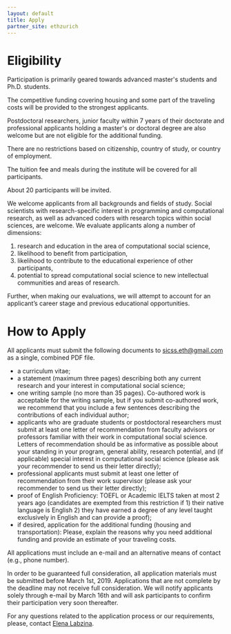 ```yaml
---
layout: default
title: Apply
partner_site: ethzurich
---
```


# Eligibility


Participation is primarily geared towards advanced master's students and Ph.D. students.

The competitive funding covering housing and some part of the traveling costs will be provided to the strongest applicants.

Postdoctoral researchers, junior faculty within 7 years of their doctorate and professional applicants holding a master's or doctoral degree are also welcome but are not eligible for the additional funding.  

There are no restrictions based on citizenship, country of study, or country of employment.

The tuition fee and meals during the institute will be covered for all participants.

About 20 participants will be invited.

We welcome applicants from all backgrounds and fields of study.
Social scientists with research-specific interest in programming and computational research, as well as advanced coders with research topics within social sciences,  are welcome.
We evaluate applicants along a number of dimensions:

1. research and education in the area of computational social science,
2. likelihood to benefit from participation,
3. likelihood to contribute to the educational experience of other participants,
4. potential to spread computational social science to new intellectual communities and areas of research.

Further, when making our evaluations, we will attempt to account for an applicant’s career stage and previous educational opportunities.

# How to Apply

All applicants must submit the following documents to [sicss.eth@gmail.com](mailto:sicss.eth@gmail.com) as a single, combined PDF file.

* a curriculum vitae;
* a statement (maximum three pages) describing both any current research and your interest in computational social science;
* one writing sample (no more than 35 pages). Co-authored work is acceptable for the writing sample, but if you submit co-authored work, we recommend that you include a few sentences describing the contributions of each individual author;
* applicants who are graduate students or postdoctoral researchers must submit at least one letter of recommendation from faculty advisors or professors familiar with their work in computational social science. Letters of recommendation should be as informative as possible about your standing in your program, general ability, research potential, and (if applicable) special interest in computational social science (please ask your recommender to send us their letter directly);
* professional applicants must submit at least one letter of recommendation from their work supervisor (please ask your recommender to send us their letter directly);
* proof of English Proficiency: TOEFL or Academic IELTS taken at most 2 years ago (candidates are exempted from this restriction if 1) their native language is English 2) they have earned a degree of any level taught exclusively in English and can provide a proof);
* if desired, application for the additional funding (housing and transportation): Please, explain the reasons why you need additional funding and provide an estimate of your traveling costs.

All applications must include an e-mail and an alternative means of contact (e.g., phone number).

​In order to be guaranteed full consideration, all application materials must be submitted before March 1st, 2019. Applications that are not complete by the deadline may not receive full consideration. We will notify applicants solely through e-mail by March 16th and will ask participants to confirm their participation very soon thereafter.

For any questions related to the application process or our requirements, please, contact [Elena Labzina](mailto:sicss.eth@gmail.com).  
